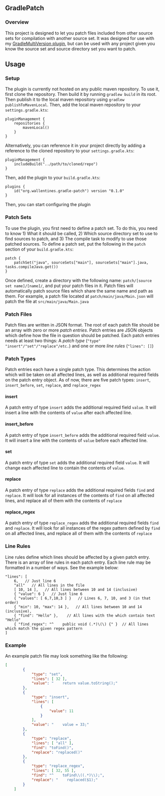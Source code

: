 ## GradlePatch

### Overview
This project is designed to let you patch files included from other source sets for compilation with another source set.
It was designed for use with my [GradleMultiVersion plugin](https://github.com/M1dnightNinja/gradle-multi-version), but
can be used with any project given you know the source set and source directory set you want to patch.

## Usage
### Setup
The plugin is currently not hosted on any public maven repository. To use it, first clone the repository. Then build it
by running `gradlew build` in its root. Then publish it to the local maven repository using
`gradlew publishToMavenLocal`. Then, add the local maven repository to your `settings.gradle.kts`:
```
pluginManagement {
    repositories {
        mavenLocal()
    }
}
```
Alternatively, you can reference it in your project directly by adding a reference to the cloned repository to your
`settings.gradle.kts`:
```
pluginManagement {
    includeBuild("../path/to/cloned/repo")
}
```

Then, add the plugin to your `build.gradle.kts`:
```
plugins {
    id("org.wallentines.gradle-patch") version "0.1.0"
}
```

Then, you can start configuring the plugin

### Patch Sets
To use the plugin, you first need to define a patch set. To do this, you need to know 1) What it should be called, 2)
Which source directory set to use to find sources to patch, and 3) The compile task to modify to use those patched 
sources. To define a patch set, put the following in the `patch` section of your `build.gradle.kts`:
```
patch {
    patchSet("java", sourceSets["main"], sourceSets["main"].java, tasks.compileJava.get())
}
```
Once defined, create a directory with the following name: `patch/[source set name]/[name]/`, and put your patch files in
it. Patch files will automatically patch source files which share the same name and path as them. For example, a patch 
file located at `patch/main/java/Main.json` will patch the file at `src/main/java/Main.java`

### Patch Files
Patch files are written in JSON format. The root of each patch file should be an array with zero or more *patch entries*.
Patch entries are JSON objects which define how the file in question should be patched. Each patch entries needs at 
least two things: A *patch type* (`"type" "insert"/"set"/"replace"/etc.`) and one or more *line rules* (`"lines": []`)

### Patch Types
Patch entries each have a single patch type. This determines the action which will be taken on all affected lines, as
well as additional required fields on the patch entry object. As of now, there are five patch types: `insert`, 
`insert_before`, `set`, `replace`, and `replace_regex`

#### insert
A patch entry of type `insert` adds the additional required field `value`. It will insert a line with the contents of 
`value` after each affected line.

#### insert_before
A patch entry of type `insert_before` adds the additional required field `value`. It will insert a line with the 
contents of `value` before each affected line.

#### set
A patch entry of type `set` adds the additional required field `value`. It will change each affected line to contain 
the contents of `value`.

#### replace
A patch entry of type `replace` adds the additional required fields `find` and `replace`. It will look for all instances 
of the contents of `find` on all affected lines, and replace all of them with the contents of `replace`

#### replace_regex
A patch entry of type `replace_regex` adds the additional required fields `find` and `replace`. It will look for all 
instances of the regex pattern defined by `find` on all affected lines, and replace all of them with the contents of 
`replace`

### Line Rules
Line rules define which lines should be affected by a given patch entry. There is an array of line rules in each patch
entry. Each line rule may be formatted in a number of ways. See the example below:
```
"lines": [
    6,   // Just line 6
    "all"   // All lines in the file
    [ 10, 14 ],   // All lines between 10 and 14 (inclusive)
    { "value": 6 }   // Just line 6
    { "values": [ 6,7,10,3 ] }   // Lines 6, 7, 10, and 3 (in that order)
    { "min": 10, "max": 14 },   // All lines between 10 and 14 (inclusive),
    { "find": "Hello" },    // All lines with the which contain text "Hello"
    { "find_regex": "^    public void (.*)\(\) {" }  // All lines which match the given regex pattern
]
```

### Example
An example patch file may look something like the following:
```json
[
        {
            "type": "set",
            "lines": [ 32 ],
            "value": "    return value.toString();"
        },
        {
            "type": "insert",
            "lines": [
                {
                    "value": 11
                }
            ],
            "value": "    value = 33;"
        },
        {
            "type": "replace",
            "lines": [ "all" ],
            "find": "toFind()",
            "replace": "replaced()"
        },
        {
            "type": "replace_regex",
            "lines": [ 32, 55 ],
            "find": "^    toFind\\((.*)\\);",
            "replace": "    replaced($1);"
        }
    ]
```